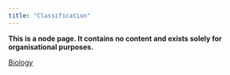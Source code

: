 ```yaml
---
title: "Classification"
---
```

**This is a node page. It contains no content and exists solely for organisational purposes.**

[Biology](/Biology)
